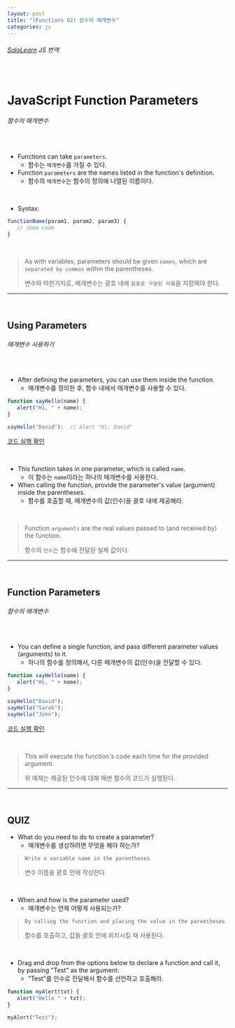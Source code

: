 ```yaml
---
layout: post
title: "(Functions 02) 함수의 매개변수"
categories: js
---
```


###### [SoloLearn](https://www.sololearn.com/) JS 번역

<br>

# JavaScript Function Parameters

###### 함수의 매개변수

<br>

- Functions can take `parameters`.
  - 함수는 `매개변수`를 가질 수 있다.
- Function `parameters` are the names listed in the function's definition.
  - 함수의 `매개변수`는 함수의 정의에 나열된 이름이다.

<br>

- Syntax:

```js
functionName(param1, param2, param3) {
   // some code
}
```

<br>

> As with variables, parameters should be given `names`, which are `separated by commas` within the parentheses.
>
> 변수와 마찬가지로, 매개변수는 괄호 내에 `쉼표로 구분된 이름`을 지정해야 한다.

------

<br>

## Using Parameters

###### 매개변수 사용하기

<br>

- After defining the parameters, you can use them inside the function.
  - 매개변수를 정의한 후, 함수 내에서 매개변수를 사용할 수 있다.

```js
function sayHello(name) {
   alert("Hi, " + name);
}

sayHello("David");	// Alert "Hi, David"
```

[코드 실행 확인](https://code.sololearn.com/677/#js)

<br>

- This function takes in one parameter, which is called `name`.
  - 이 함수는 `name`이라는 하나의 매개변수를 사용한다.
- When calling the function, provide the parameter's value (argument) inside the parentheses.
  - 함수를 호출할 때, 매개변수의 값(인수)을 괄호 내에 제공해라.

<br>

> Function `arguments` are the real values passed to (and received by) the function.
>
> 함수의 `인수`는 함수에 전달된 실제 값이다.

------

<br>

## Function Parameters

###### 함수의 매개변수

<br>

- You can define a single function, and pass different parameter values (arguments) to it.
  - 하나의 함수를 정의해서, 다른 매개변수의 값(인수)을 전달할 수 있다.

```js
function sayHello(name) {
   alert("Hi, " + name);
}

sayHello("David");
sayHello("Sarah");
sayHello("John");
```

[코드 실행 확인](https://code.sololearn.com/678/#js)

<br>

> This will execute the function's code each time for the provided argument.
>
> 위 예제는 제공된 인수에 대해 매번 함수의 코드가 실행된다.

------

<br>

## QUIZ

- What do you need to do to create a parameter?
  - 매개변수를 생성하려면 무엇을 해야 하는가?

> `Write a variable name in the parentheses`
>
> 변수 이름을 괄호 안에 작성한다

<br>

- When and how is the parameter used?
  - 매개변수는 언제 어떻게 사용되는가?

> `By calling the function and placing the value in the parentheses`
>
> 함수를 호출하고, 값을 괄호 안에 위치시킬 때 사용된다.

<br>

- Drag and drop from the options below to declare a function and call it, by passing "Test" as the argument:
  - "Test"를 인수로 전달해서 함수를 선언하고 호출해라.

```js
function myAlert(txt) {
   alert("Hello " + txt);
}

myAlert("Test");
```

<br>